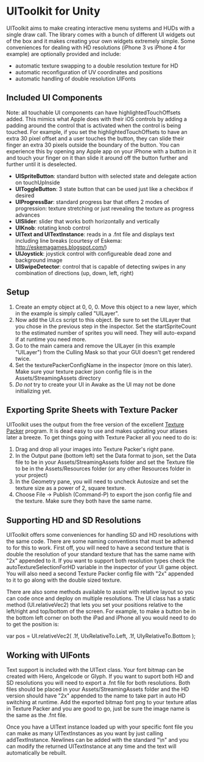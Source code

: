 UIToolkit for Unity
=======

UIToolkit aims to make creating interactive menu systems and HUDs with a single draw call.  The library comes with a bunch of different UI widgets out of the box
and it makes creating your own widgets extremely simple.  Some conveniences for dealing with HD resolutions (iPhone 3 vs iPhone 4 for example) are optionally provided and include:
* automatic texture swapping to a double resolution texture for HD
* automatic reconfiguration of UV coordinates and positions
* automatic handling of double resolution UIFonts


Included UI Components
-----

Note: all touchable UI components can have highlightedTouchOffsets added.  This mimics what Apple does with their iOS controls by adding a padding around the control that is activated when the control is being touched.  For example, if you set the highlightedTouchOffsets to have an extra 30 pixel offset and a user touches the button, they can slide their finger an extra 30 pixels outside the boundary of the button.  You can experience this by opening any Apple app on your iPhone with a button in it and touch your finger on it than slide it around off the button further and further until it is deselected.

* **UISpriteButton**: standard button with selected state and delegate action on touchUpInside
* **UIToggleButton**: 3 state button that can be used just like a checkbox if desired
* **UIProgressBar**: standard progress bar that offers 2 modes of progression: texture stretching or just revealing the texture as progress advances
* **UISlider**: slider that works both horizontally and vertically
* **UIKnob**: rotating knob control
* **UIText and UITextInstance**: reads in a .fnt file and displays text including line breaks (courtesy of Eskema: http://eskemagames.blogspot.com/)
* **UIJoystick**: joystick control with configureable dead zone and background image
* **UISwipeDetector**: control that is capable of detecting swipes in any combination of directions (up, down, left, right)

Setup
-----

1. Create an empty object at 0, 0, 0.  Move this object to a new layer, which in the example is simply called "UILayer".
2. Now add the UI.cs script to this object.  Be sure to set the UILayer that you chose in the previous step in the inspector.  Set the startSpriteCount to the estimated number of sprites you will need.  They will auto-expand if at runtime you need more.
3. Go to the main camera and remove the UILayer (in this example "UILayer") from the Culling Mask so that your GUI doesn't get rendered twice.
4. Set the texturePackerConfigName in the inspector (more on this later).  Make sure your texture packer json config file is in the Assets/StreamingAssets directory
5. *Do not* try to create your UI in Awake as the UI may not be done initializing yet.


Exporting Sprite Sheets with Texture Packer
-----

UIToolkit uses the output from the free version of the excellent [Texture Packer](http://www.texturepacker.com/) program.  It is dead easy to use and makes updating your atlases later a breeze.  To get things going with Texture Packer all you need to do is:

1. Drag and drop all your images into Texture Packer's right pane.
2. In the Output pane (bottom left) set the Data format to json, set the Data file to be in your Assets/StreamingAssets folder and set the Texture file to be in the Assets/Resources folder (or any other Resources folder in your project)
3. In the Geometry pane, you will need to uncheck Autosize and set the texture size as a power of 2, square texture.
4. Choose File -> Publish (Command-P) to export the json config file and the texture.  Make sure they both have the same name.


Supporting HD and SD Resolutions
-----

UIToolkit offers some conveniences for handling SD and HD resolutions with the same code.  There are some naming conventions that must be adhered to for this to work.  First off, you will need to have a second texture that is double the resolution of your standard texture that has the same name with "2x" appended to it.  If you want to support both resolution types check the autoTextureSelectionForHD variable in the inspector of your UI game object.  You will also need a second Texture Packer config file with "2x" appended to it to go along with the double sized texture.

There are also some methods available to assist with relative layout so you can code once and deploy on multiple resolutions.  The UI class has a static method (UI.relativeVec2) that lets you set your positions relative to the left/right and top/bottom of the screen.  For example, to make a button be in the bottom left corner on both the iPad and iPhone all you would need to do to get the position is:

var pos = UI.relativeVec2( .1f, UIxRelativeTo.Left, .1f, UIyRelativeTo.Bottom );


Working with UIFonts
-----

Text support is included with the UIText class.  Your font bitmap can be created with Hiero, Angelcode or Glyph.  If you want to suport both HD and SD resolutions you will need to export a .fnt file for both resolutions.  Both files should be placed in your Assets/StreamingAssets folder and the HD version should have "2x" appended to the name to take part in auto HD switching at runtime.  Add the exported bitmap font png to your texture atlas in Texture Packer and you are good to go, just be sure the image name is the same as the .fnt file.

Once you have a UIText instance loaded up with your specific font file you can make as many UITextInstances as you want by just calling addTextInstance.  Newlines can be added with the standard "\n" and you can modify the returned UITextInstance at any time and the text will automatically be rebuilt.